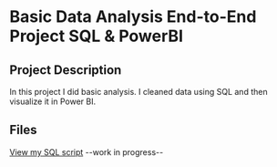 # Basic Data Analysis End-to-End Project SQL & PowerBI
## Project Description
In this project I did basic analysis. I cleaned data using SQL and then visualize it in Power BI.

## Files
[View my SQL script](my_script.sql)
--work in progress--
